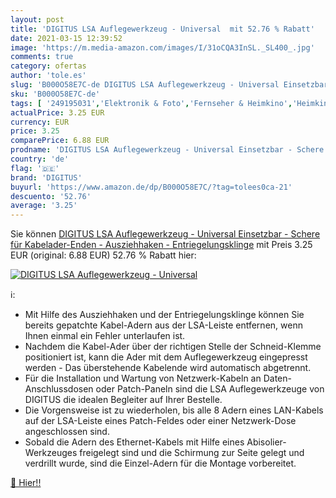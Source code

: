 ```yaml
---
layout: post
title: 'DIGITUS LSA Auflegewerkzeug - Universal  mit 52.76 % Rabatt'
date: 2021-03-15 12:39:52
image: 'https://m.media-amazon.com/images/I/31oCQA3InSL._SL400_.jpg'
comments: true
category: ofertas
author: 'tole.es'
slug: 'B000O58E7C-de DIGITUS LSA Auflegewerkzeug - Universal Einsetzbar -...'
sku: 'B000O58E7C-de'
tags: [ '249195031','Elektronik & Foto','Fernseher & Heimkino','Heimkino, TV & Video Zubehör','Messgeräte','Produkte','Reinigungszubehör für Unterhaltungselektronik','Spezialwerkzeug','Werkzeug&Co.','digitus', ]
actualPrice: 3.25 EUR
currency: EUR
price: 3.25
comparePrice: 6.88 EUR
prodname: 'DIGITUS LSA Auflegewerkzeug - Universal Einsetzbar - Schere für Kabelader-Enden - Ausziehhaken - Entriegelungsklinge'
country: 'de'
flag: '🇩🇪'
brand: 'DIGITUS'
buyurl: 'https://www.amazon.de/dp/B000O58E7C/?tag=tolees0ca-21'
descuento: '52.76'
average: '3.25'
---
```


Sie können [DIGITUS LSA Auflegewerkzeug - Universal Einsetzbar - Schere für Kabelader-Enden - Ausziehhaken - Entriegelungsklinge](https://www.amazon.de/dp/B000O58E7C/?tag=tolees0ca-21) mit Preis 3.25 EUR (original: 6.88 EUR) 52.76 % Rabatt hier:

[![DIGITUS LSA Auflegewerkzeug - Universal ](https://m.media-amazon.com/images/I/31oCQA3InSL._SL400_.jpg)](https://www.amazon.de/dp/B000O58E7C/?tag=tolees0ca-21)

ℹ️:

- Mit Hilfe des Ausziehhaken und der Entriegelungsklinge können Sie bereits gepatchte Kabel-Adern aus der LSA-Leiste entfernen, wenn Ihnen einmal ein Fehler unterlaufen ist.
- Nachdem die Kabel-Ader über der richtigen Stelle der Schneid-Klemme positioniert ist, kann die Ader mit dem Auflegewerkzeug eingepresst werden - Das überstehende Kabelende wird automatisch abgetrennt.
- Für die Installation und Wartung von Netzwerk-Kabeln an Daten-Anschlussdosen oder Patch-Paneln sind die LSA Auflegewerkzeuge von DIGITUS die idealen Begleiter auf Ihrer Bestelle.
- Die Vorgensweise ist zu wiederholen, bis alle 8 Adern eines LAN-Kabels auf der LSA-Leiste eines Patch-Feldes oder einer Netzwerk-Dose angeschlossen sind.
- Sobald die Adern des Ethernet-Kabels mit Hilfe eines Abisolier-Werkzeuges freigelegt sind und die Schirmung zur Seite gelegt und verdrillt wurde, sind die Einzel-Adern für die Montage vorbereitet.

[🛒 Hier!!](https://www.amazon.de/dp/B000O58E7C/?tag=tolees0ca-21)
